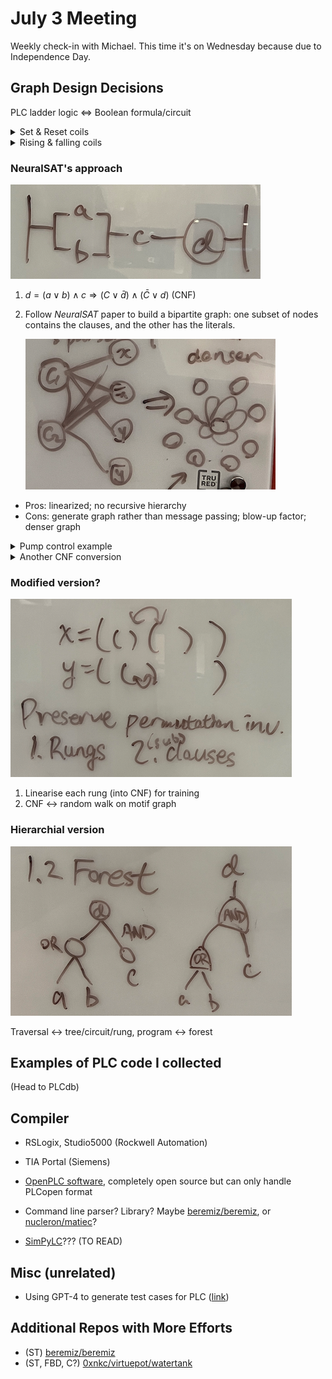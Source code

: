 # July 3 Meeting

Weekly check-in with Michael. This time it's on Wednesday because due to Independence Day.


## Graph Design Decisions
PLC ladder logic $\Leftrightarrow$ Boolean formula/circuit
<details>
<summary>Set & Reset coils</summary>

![Pump Control](pump-control.png)
</details>
<details>
<summary>Rising & falling coils</summary>

![Pump Control](light-control.png)
</details>


### NeuralSAT's approach
![ladder rung example](rung-ex.png)
1. $d = (a \lor b) \land c \Rightarrow (C \lor \bar{d}) \land (\bar{C} \lor d)$ (CNF)
2. Follow *NeuralSAT* paper to build a bipartite graph: one subset of nodes contains the clauses, and the other has the literals.

    ![NeuralSAT paper graph construction](NeuralSAT.png)

- Pros: linearized; no recursive hierarchy
- Cons: generate graph rather than message passing; blow-up factor; denser graph

<details>
<summary>Pump control example</summary>

![Pump control Ladder logic](pump-control.png)
$$R = (R \lor S) \land NC \land E, \qquad \overline{P} \Leftarrow \overline{H \lor \neg R} = \overline{H} \land R, \qquad P \Leftarrow R \land \overline{L}$$
If we really want to transform things into CNF,
$$A = B \to (A \lor \overline{B}) \land (\overline{A} \lor B), \qquad A \Rightarrow B \to (\overline{A} \lor B), \qquad A \Leftarrow B \to (\overline{B} \lor A)$$

</details>
<details>
<summary>Another CNF conversion</summary>

$R = (A \land B) \lor (C \land D) = (A \lor C) \land (A \lor D) \land (B \lor C) \land (B \land D)$
</details>


### Modified version?
![Philosophy behind NeuralSAT](june-27-pre.png)
1. Linearise each rung (into CNF) for training
2. CNF $\leftrightarrow$ random walk on motif graph


### Hierarchial version
![Forest Traversal](forest-traversal.png)

Traversal $\leftrightarrow$ tree/circuit/rung, program $\leftrightarrow$ forest


## Examples of PLC code I collected
(Head to PLCdb)


## Compiler
- RSLogix, Studio5000 (Rockwell Automation)
- TIA Portal (Siemens)
- [OpenPLC software](https://openplcproject.gitlab.io/start/index.html), completely open source but can only handle PLCopen format

- Command line parser? Library? Maybe [beremiz/beremiz](https://github.com/beremiz/beremiz?tab=readme-ov-file), or [nucleron/matiec](https://github.com/nucleron/matiec/tree/master)?

- [SimPyLC](https://github.com/QQuick/SimPyLC?tab=readme-ov-file)??? (TO READ)


## Misc (unrelated)
- Using GPT-4 to generate test cases for PLC ([link](https://github.com/hkoziolek/LLM-CodeGen-TestGen))


## Additional Repos with More Efforts
- (ST) [beremiz/beremiz](https://github.com/beremiz/beremiz/tree/python3)
- (ST, FBD, C?) [0xnkc/virtuepot/watertank](https://github.com/0xnkc/virtuepot/tree/d7df8b6a4c9d4b70cb6c4bcc7285096e65a2b4e3/watertank)